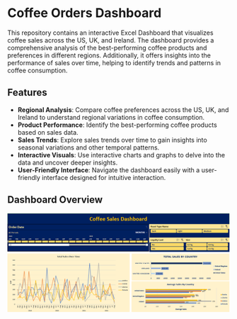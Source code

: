 # Coffee Orders Dashboard

This repository contains an interactive Excel Dashboard that visualizes coffee sales across the US, UK, and Ireland. The dashboard provides a comprehensive analysis of the best-performing coffee products and preferences in different regions. Additionally, it offers insights into the performance of sales over time, helping to identify trends and patterns in coffee consumption.

## Features

- **Regional Analysis**: Compare coffee preferences across the US, UK, and Ireland to understand regional variations in coffee consumption.
- **Product Performance**: Identify the best-performing coffee products based on sales data.
- **Sales Trends**: Explore sales trends over time to gain insights into seasonal variations and other temporal patterns.
- **Interactive Visuals**: Use interactive charts and graphs to delve into the data and uncover deeper insights.
- **User-Friendly Interface**: Navigate the dashboard easily with a user-friendly interface designed for intuitive interaction.

## Dashboard Overview

![Coffee Orders Dashboard](CoffeeDashboard.png)

